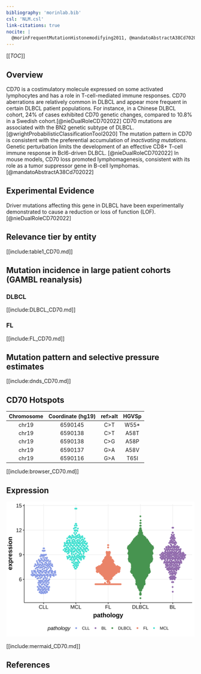 ```yaml
---
bibliography: 'morinlab.bib'
csl: 'NLM.csl'
link-citations: true
nocite: |
  @morinFrequentMutationHistonemodifying2011, @mandatoAbstractA38Cd702022, @russler-germainMutationsAssociatedProgression2023, @wrightProbabilisticClassificationTool2020, @nieDualRoleCD702022, 
---
```

[[_TOC_]]

## Overview
CD70 is a costimulatory molecule expressed on some activated lymphocytes and has a role in T-cell-mediated immune responses. 
CD70 aberrations are relatively common in DLBCL and appear more frequent in certain DLBCL patient populations. For instance, in a Chinese DLBCL cohort, 24% of cases exhibited CD70 genetic changes, compared to 10.8% in a Swedish cohort.[@nieDualRoleCD702022]
CD70 mutations are associated with the BN2 genetic subtype of DLBCL.[@wrightProbabilisticClassificationTool2020] 
The mutation pattern in CD70 is consistent with the preferential accumulation of *inactivating mutations*. 
Genetic perturbation limits the development of an effective CD8+ T-cell immune response in Bcl6-driven DLBCL. [@nieDualRoleCD702022]
In mouse models, CD70 loss promoted lymphomagenesis, consistent with its role as a tumor suppressor gene in B-cell lymphomas.[@mandatoAbstractA38Cd702022]


## Experimental Evidence

Driver mutations affecting this gene in DLBCL have been experimentally demonstrated to cause a reduction or loss of function (LOF).[@nieDualRoleCD702022]

## Relevance tier by entity

[[include:table1_CD70.md]]

## Mutation incidence in large patient cohorts (GAMBL reanalysis)

### DLBCL
[[include:DLBCL_CD70.md]]

### FL
[[include:FL_CD70.md]]

## Mutation pattern and selective pressure estimates

[[include:dnds_CD70.md]]

## CD70 Hotspots

| Chromosome |Coordinate (hg19) | ref>alt | HGVSp | 
 | :---:| :---: | :--: | :---: |
| chr19 | 6590145 | C>T | W55* |
| chr19 | 6590138 | C>T | A58T |
| chr19 | 6590138 | C>G | A58P |
| chr19 | 6590137 | G>A | A58V |
| chr19 | 6590116 | G>A | T65I |

[[include:browser_CD70.md]]

## Expression
![](images/gene_expression/CD70_by_pathology.svg)
<!-- ORIGIN: morinFrequentMutationHistonemodifying2011 -->
<!-- DLBCL: morinFrequentMutationHistonemodifying2011 -->
<!-- FL: russler-germainMutationsAssociatedProgression2023b -->

[[include:mermaid_CD70.md]]

## References


